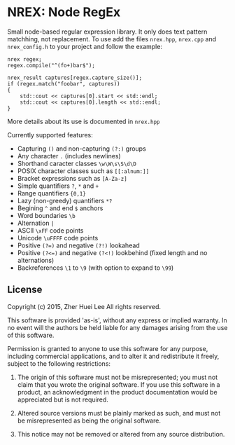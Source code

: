 # NREX: Node RegEx

Small node-based regular expression library. It only does text pattern
matchhing, not replacement. To use add the files `nrex.hpp`, `nrex.cpp`
and `nrex_config.h` to your project and follow the example:

	nrex regex;
	regex.compile("^(fo+)bar$");

	nrex_result captures[regex.capture_size()];
	if (regex.match("foobar", captures))
	{
		std::cout << captures[0].start << std::endl;
		std::cout << captures[0].length << std::endl;
	}

More details about its use is documented in `nrex.hpp`

Currently supported features:
 * Capturing `()` and non-capturing `(?:)` groups
 * Any character `.` (includes newlines)
 * Shorthand caracter classes `\w\W\s\S\d\D`
 * POSIX character classes such as `[[:alnum:]]`
 * Bracket expressions such as `[A-Za-z]`
 * Simple quantifiers `?`, `*` and `+`
 * Range quantifiers `{0,1}`
 * Lazy (non-greedy) quantifiers `*?`
 * Begining `^` and end `$` anchors
 * Word boundaries `\b`
 * Alternation `|`
 * ASCII `\xFF` code points
 * Unicode `\uFFFF` code points
 * Positive `(?=)` and negative `(?!)` lookahead
 * Positive `(?<=)` and negative `(?<!)` lookbehind (fixed length and no alternations)
 * Backreferences `\1` to `\9` (with option to expand to `\99`)

## License

Copyright (c) 2015, Zher Huei Lee
All rights reserved.

This software is provided 'as-is', without any express or implied
warranty.  In no event will the authors be held liable for any damages
arising from the use of this software.

Permission is granted to anyone to use this software for any purpose,
including commercial applications, and to alter it and redistribute it
freely, subject to the following restrictions:

 1. The origin of this software must not be misrepresented; you must not
    claim that you wrote the original software. If you use this software
    in a product, an acknowledgment in the product documentation would
    be appreciated but is not required.
    
 2. Altered source versions must be plainly marked as such, and must not
    be misrepresented as being the original software.
    
 3. This notice may not be removed or altered from any source
    distribution.
